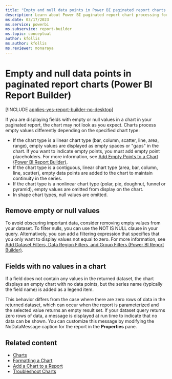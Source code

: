 ```yaml
---
title: "Empty and null data points in Power BI paginated report charts | Microsoft Docs"
description: Learn about Power BI paginated report chart processing for empty values, use of placeholders, and how empty and null data points display in Power BI Report Builder. 
ms.date: 03/17/2023
ms.service: powerbi
ms.subservice: report-builder
ms.topic: conceptual
author: kfollis
ms.author: kfollis
ms.reviewer: monaraya
---
```


# Empty and null data points in paginated report charts (Power BI Report Builder)

[!INCLUDE [applies-yes-report-builder-no-desktop](../../../includes/applies-yes-report-builder-no-desktop.md)]

If you are displaying fields with empty or null values in a chart in your paginated report, the chart may not look as you expect. Charts process empty values differently depending on the specified chart type:  
  
- If the chart type is a linear chart type (bar, column, scatter, line, area, range), empty values are displayed as empty spaces or "gaps" in the chart. If you want to indicate empty points, you must add empty point placeholders. For more information, see [Add Empty Points to a Chart &#40;Power BI Report Builder&#41;](add-empty-points-chart-report-builder.md).  
- If the chart type is a contiguous, linear chart type (area, bar, column, line, scatter), empty data points are added to the chart to maintain continuity in the series.  
- If the chart type is a nonlinear chart type (polar, pie, doughnut, funnel or pyramid), empty values are omitted from display on the chart. 
- In shape chart types, null values are omitted.  
  

## Remove empty or null values

 To avoid obscuring important data, consider removing empty values from your dataset. To filter nulls, you can use the NOT IS NULL clause in your query. Alternatively, you can add a filtering expression that specifies that you only want to display values not equal to zero. For more information, see [Add Dataset Filters, Data Region Filters, and Group Filters &#40;Power BI Report Builder&#41;](/sql/reporting-services/report-design/add-dataset-filters-data-region-filters-and-group-filters).  
  
## Fields with no values in a chart

 If a field does not contain any values in the returned dataset, the chart displays an empty chart with no data points, but the series name (typically the field name) is added as a legend item.  
  
 This behavior differs from the case where there are zero rows of data in the returned dataset, which can occur when the report is parameterized and the selected value returns an empty result set. If your dataset query returns zero rows of data, a message is displayed at run time to indicate that no data can be shown. You can customize this message by modifying the NoDataMessage caption for the report in the **Properties** pane.

## Related content

- [Charts](charts-report-builder.md)   
- [Formatting a Chart](formatting-chart-report-builder.md)   
- [Add a Chart to a Report](add-chart-report-report-builder.md)   
- [Troubleshoot Charts](/sql/reporting-services/report-design/troubleshoot-charts-report-builder-and-ssrs)  
